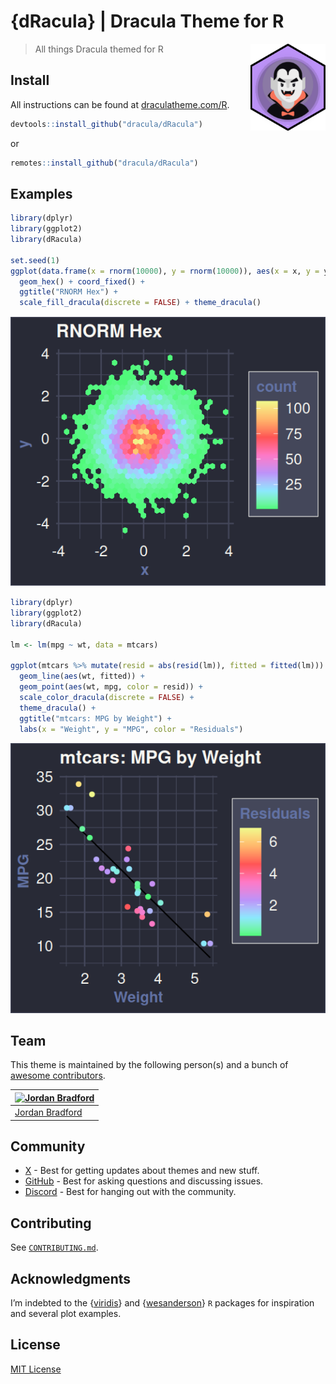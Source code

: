 # {dRacula} \| Dracula Theme for R


<!-- README.md is rendered from README.qmd. Edit README.qmd and render to update README.md -->

<img src="man/figures/logo.svg" align="right" height="139" alt="Dracula logo in an R hex sticker" />

> All things Dracula themed for R

## Install

All instructions can be found at
[draculatheme.com/R](https://draculatheme.com/R).

``` r
devtools::install_github("dracula/dRacula")
```

or

``` r
remotes::install_github("dracula/dRacula")
```

## Examples

``` r
library(dplyr)
library(ggplot2)
library(dRacula)

set.seed(1)
ggplot(data.frame(x = rnorm(10000), y = rnorm(10000)), aes(x = x, y = y)) +
  geom_hex() + coord_fixed() +
  ggtitle("RNORM Hex") +
  scale_fill_dracula(discrete = FALSE) + theme_dracula()
```

![](README_files/figure-commonmark/rnorm-hex-example-1.png)

``` r
library(dplyr)
library(ggplot2)
library(dRacula)

lm <- lm(mpg ~ wt, data = mtcars)

ggplot(mtcars %>% mutate(resid = abs(resid(lm)), fitted = fitted(lm))) +
  geom_line(aes(wt, fitted)) +
  geom_point(aes(wt, mpg, color = resid)) +
  scale_color_dracula(discrete = FALSE) +
  theme_dracula() +
  ggtitle("mtcars: MPG by Weight") +
  labs(x = "Weight", y = "MPG", color = "Residuals")
```

![](README_files/figure-commonmark/mpg-lm-example-1.png)

## Team

This theme is maintained by the following person(s) and a bunch of
[awesome
contributors](https://github.com/dracula/dRacula/graphs/contributors).

| [![Jordan Bradford](https://github.com/jrdnbradford.png?size=100)](https://github.com/jrdnbradford) |
|----|
| [Jordan Bradford](https://github.com/jrdnbradford) |

## Community

- [X](https://x.com/draculatheme) - Best for getting updates about
  themes and new stuff.
- [GitHub](https://github.com/dracula/dracula-theme/discussions) - Best
  for asking questions and discussing issues.
- [Discord](https://draculatheme.com/discord-invite) - Best for hanging
  out with the community.

## Contributing

See [`CONTRIBUTING.md`](./.github/CONTRIBUTING.md).

## Acknowledgments

I’m indebted to the {[viridis](https://sjmgarnier.github.io/viridis)}
and {[wesanderson](https://github.com/karthik/wesanderson)} `R` packages
for inspiration and several plot examples.

## License

[MIT License](./LICENSE)
